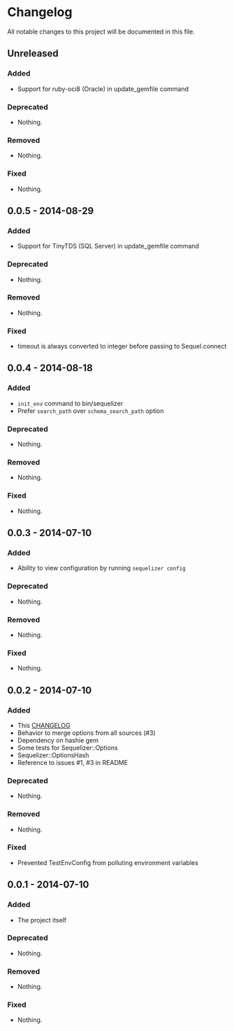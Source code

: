 # Changelog
All notable changes to this project will be documented in this file.

## Unreleased

### Added
- Support for ruby-oci8 (Oracle) in update_gemfile command

### Deprecated
- Nothing.

### Removed
- Nothing.

### Fixed
- Nothing.


## 0.0.5 - 2014-08-29

### Added
- Support for TinyTDS (SQL Server) in update_gemfile command

### Deprecated
- Nothing.

### Removed
- Nothing.

### Fixed
- timeout is always converted to integer before passing to Sequel.connect


## 0.0.4 - 2014-08-18

### Added
- `init_env` command to bin/sequelizer
- Prefer `search_path` over `schema_search_path` option

### Deprecated
- Nothing.

### Removed
- Nothing.

### Fixed
- Nothing.


## 0.0.3 - 2014-07-10

### Added
- Ability to view configuration by running `sequelizer config`

### Deprecated
- Nothing.

### Removed
- Nothing.

### Fixed
- Nothing.

## 0.0.2 - 2014-07-10

### Added
- This [CHANGELOG](http://keepachangelog.com/)
- Behavior to merge options from all sources (#3)
- Dependency on hashie gem
- Some tests for Sequelizer::Options
- Sequelizer::OptionsHash
- Reference to issues #1, #3 in README

### Deprecated
- Nothing.

### Removed
- Nothing.

### Fixed
- Prevented TestEnvConfig from polluting environment variables

## 0.0.1 - 2014-07-10

### Added
- The project itself

### Deprecated
- Nothing.

### Removed
- Nothing.

### Fixed
- Nothing.
